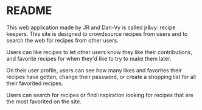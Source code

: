 # README

This web application made by JR and Dan-Vy is called jr&vy: recipe keepers. This site is designed to crowdsource recipes from users and to search the web for recipes from other users.

Users can like recipes to let other users know they like their contributions, and favorite recipes for when they'd like to try to make them later.

On their user profile, users can see how many likes and favorites their recipes have gotten, change their password, or create a shopping list for all their favorited recipes.

Users can search for recipes or find inspiration looking for recipes that are the most favorited on the site.
